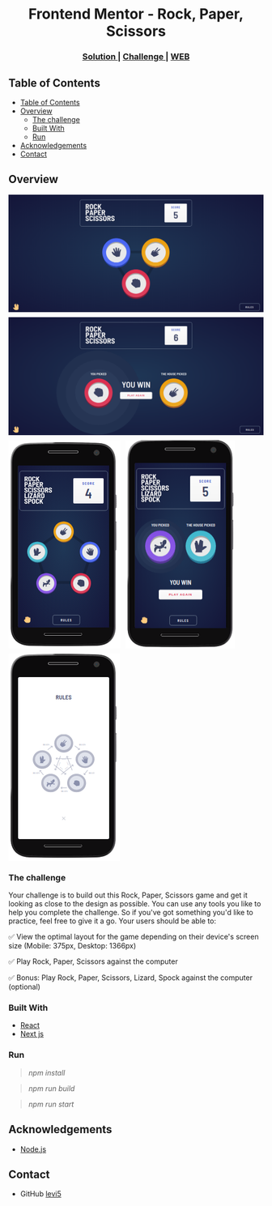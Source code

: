 <h1 align="center">Frontend Mentor - Rock, Paper, Scissors</h1>

<div align="center">
  <h3>
    <a href="https://github.com/levi5/frontend-mentor-rock-paper-scissors">
      Solution
    </a>
    <span> | </span>
    <a href="https://www.frontendmentor.io/challenges/rock-paper-scissors-game-pTgwgvgH">
      Challenge
    </a>
	<span> | </span>
    <a href="https://frontend-mentor-rock-paper-scissors-chi.vercel.app">
      WEB
    </a>
  </h3>
</div>

<!-- TABLE OF CONTENTS -->

## Table of Contents

- [Table of Contents](#table-of-contents)
- [Overview](#overview)
  - [The challenge](#the-challenge)
  - [Built With](#built-with)
  - [Run](#run)
- [Acknowledgements](#acknowledgements)
- [Contact](#contact)

<!-- OVERVIEW -->

## Overview

<div style="display:flex; flex-direction:row; gap:10px; width:100%; min-width:500px; flex-wrap: wrap; height:auto;">

  <img src="./.github/assets/desktop%20-%20preview.png" alt="desktop 01"/>
  <img src="./.github/assets/desktop02%20-%20preview.png" alt="desktop 02"/>
  <img src="./.github/assets/mobile%20-preview.png" alt="mobile 01"/>
  <img src="./.github/assets/mobile02%20-preview.png" alt="mobile 02"/>
  <img src="./.github/assets/mobile03%20-preview.png" alt="mobile 03"/>

</div>

### The challenge

Your challenge is to build out this Rock, Paper, Scissors game and get it looking as close to the design as possible.
You can use any tools you like to help you complete the challenge. So if you've got something you'd like to practice, feel free to give it a go.
Your users should be able to:

✅  View the optimal layout for the game depending on their device's screen size (Mobile: 375px, Desktop: 1366px)

✅  Play Rock, Paper, Scissors against the computer

✅  Bonus: Play Rock, Paper, Scissors, Lizard, Spock against the computer (optional)

### Built With

- [React](https://reactjs.org/)
- [Next js](https://nextjs.org/)

### Run

 > *npm install*

 > *npm run build*

 > *npm run start*

## Acknowledgements

- [Node.js](https://nodejs.org/)

## Contact

- GitHub [levi5](https://github.com/levi5)
